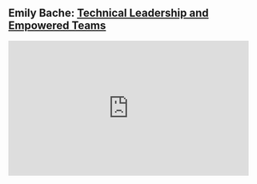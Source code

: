 ## Emily Bache: [Technical Leadership and Empowered Teams](https://www.ustream.tv/recorded/121932156)


<iframe width="480" height="270"
src="https://www.ustream.tv/embed/recorded/121932156?html5ui"
scrolling="no"
allowfullscreen
webkitallowfullscreen
frameborder="0"
style="border:0 none transparent"
></iframe>




